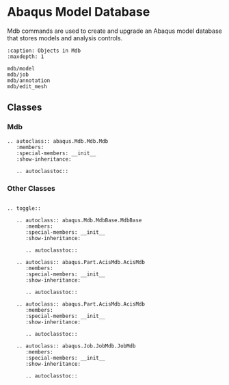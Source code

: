 # Abaqus Model Database

Mdb commands are used to create and upgrade an Abaqus model database that stores models and analysis controls.

```{toctree}
:caption: Objects in Mdb
:maxdepth: 1

mdb/model
mdb/job
mdb/annotation
mdb/edit_mesh
```

## Classes

### Mdb

```{eval-rst}
.. autoclass:: abaqus.Mdb.Mdb.Mdb
   :members:
   :special-members: __init__
   :show-inheritance:

   .. autoclasstoc::
```

### Other Classes

```{eval-rst}

.. toggle::

   .. autoclass:: abaqus.Mdb.MdbBase.MdbBase
      :members:
      :special-members: __init__
      :show-inheritance:

      .. autoclasstoc::

   .. autoclass:: abaqus.Part.AcisMdb.AcisMdb
      :members:
      :special-members: __init__
      :show-inheritance:

      .. autoclasstoc::

   .. autoclass:: abaqus.Part.AcisMdb.AcisMdb
      :members:
      :special-members: __init__
      :show-inheritance:

      .. autoclasstoc::

   .. autoclass:: abaqus.Job.JobMdb.JobMdb
      :members:
      :special-members: __init__
      :show-inheritance:

      .. autoclasstoc::
```
